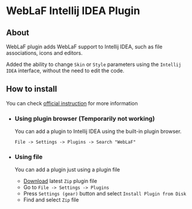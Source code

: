 # WebLaF Intellij IDEA Plugin
## About
WebLaF plugin adds WebLaF support to Intellij IDEA, such as file associations, icons and editors.

Added the ability to change ```Skin``` or ```Style``` parameters using the ```Intellij IDEA``` interface, without the need to edit the code.

## How to install

You can check [official instruction](https://www.jetbrains.com/help/idea/managing-plugins.html) for more information

* ### Using plugin browser (Temporarily not working)
  You can add a plugin to Intellij IDEA using the built-in plugin browser. 

  ```File -> Settings -> Plugins -> Search "WebLaF"```

* ### Using file

  You can add a plugin just using a plugin file
  
  * [Download](https://github.com/husker-dev/weblaf-intellij-plugin/releases/download/1.0/WebLaF.Plugin-1.0.zip) latest ```Zip``` plugin file
  * Go to ```File -> Settings -> Plugins```
  * Press ```Settings (gear)``` button and select ```Install Plugin from Disk```
  * Find and select ```Zip``` file

